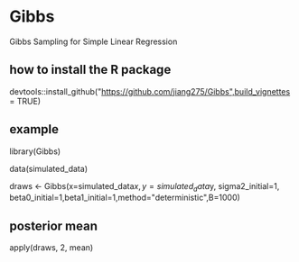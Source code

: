 # Gibbs
Gibbs Sampling for Simple Linear Regression

## how to install the R package
devtools::install_github("https://github.com/jiang275/Gibbs",build_vignettes = TRUE)

## example
library(Gibbs)

data(simulated_data)

draws <- Gibbs(x=simulated_data$x,y=simulated_data$y,
sigma2_initial=1, beta0_initial=1,beta1_initial=1,method="deterministic",B=1000)

## posterior mean
apply(draws, 2, mean)
